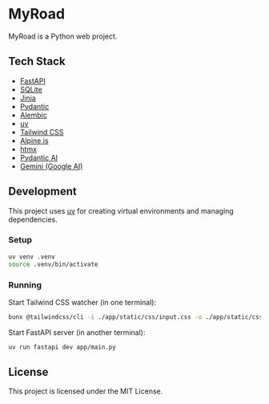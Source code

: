 # MyRoad

MyRoad is a Python web project.

## Tech Stack

- [FastAPI](https://fastapi.tiangolo.com/)
- [SQLite](https://www.sqlite.org/index.html)
- [Jinja](https://jinja.palletsprojects.com/)
- [Pydantic](https://docs.pydantic.dev/)
- [Alembic](https://alembic.sqlalchemy.org/)
- [uv](https://github.com/uv-org/uv)
- [Tailwind CSS](https://tailwindcss.com/)
- [Alpine.js](https://alpinejs.dev/)
- [htmx](https://htmx.org/)
- [Pydantic AI](https://github.com/pydantic/pydantic-ai)
- [Gemini (Google AI)](https://ai.google.dev/)

## Development

This project uses [uv](https://github.com/uv-org/uv) for creating virtual environments and managing dependencies.

### Setup

```bash
uv venv .venv
source .venv/bin/activate
```

### Running

Start Tailwind CSS watcher (in one terminal):

```bash
bunx @tailwindcss/cli -i ./app/static/css/input.css -o ./app/static/css/output.css --watch
```

Start FastAPI server (in another terminal):

```bash
uv run fastapi dev app/main.py
```

## License

This project is licensed under the MIT License.
